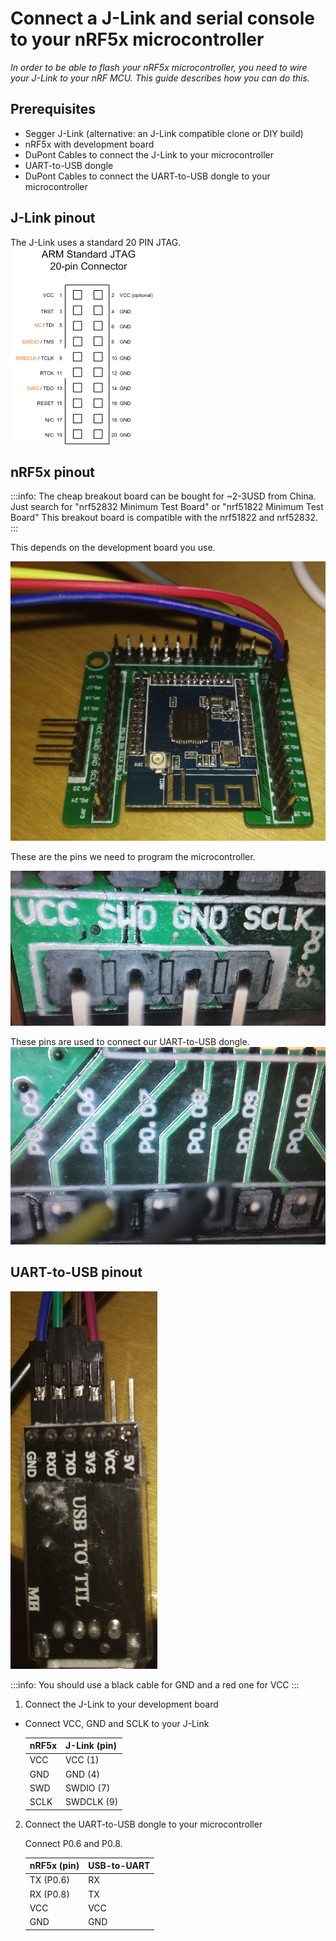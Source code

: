 # Connect a J-Link and serial console to your nRF5x microcontroller

*In order to be able to flash your nRF5x microcontroller, you need to wire your J-Link to your nRF MCU.
This guide describes how you can do this.*

## Prerequisites

- Segger J-Link (alternative: an J-Link compatible clone or DIY build)
- nRF5x with development board
- DuPont Cables to connect the J-Link to your microcontroller
- UART-to-USB dongle
- DuPont Cables to connect the UART-to-USB dongle to your microcontroller

## J-Link pinout

The J-Link uses a standard 20 PIN JTAG.
![J-Link JTAG 20 pin](../jtag_20pin.png)

## nRF5x pinout
:::info:
The cheap breakout board can be bought for ~2-3USD from China.
Just search for "nrf52832 Minimum Test Board" or "nrf51822 Minimum Test Board" 
This breakout board is compatible with the nrf51822 and nrf52832.
:::

This depends on the development board you use.

![nrf5x breakout board](../nrf52_cheap_board.png)

These are the pins we need to program the microcontroller.

![nRF5x programmer pinout](../nrf52_cheap_serial_wire_debug.png)

These pins are used to connect our UART-to-USB dongle.
![nRF5x UART pinout](../nrf52_cheap_uart.png)

## UART-to-USB pinout

![USB-to-UART pinout](../usb-to-uart.png)

:::info:
You should use a black cable for GND and a red one for VCC
:::

1. Connect the J-Link to your development board
-
    Connect VCC, GND and SCLK to your J-Link
    
    |    nRF5x    |    J-Link (pin)   |
    |-------------|-------------------|
    |    VCC      |    VCC (1)        |
    |    GND      |    GND (4)        |
    |    SWD      |    SWDIO (7)      |
    |    SCLK     |    SWDCLK (9)     |
    
2. Connect the UART-to-USB dongle to your microcontroller

    Connect P0.6 and P0.8.
    
    |    nRF5x (pin)   |    USB-to-UART   |
    |------------------|------------------|
    |    TX (P0.6)     |    RX            |
    |    RX (P0.8)     |    TX            |
    |    VCC           |    VCC           |
    |    GND           |    GND           |
